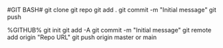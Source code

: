 #GIT BASH#
git clone
git repo
git add .
git commit -m "Initial message"
git push

%GITHUB%
git init
git add -A
git commit -m "Initial message"
git remote add origin "Repo URL"
git push origin master or main
